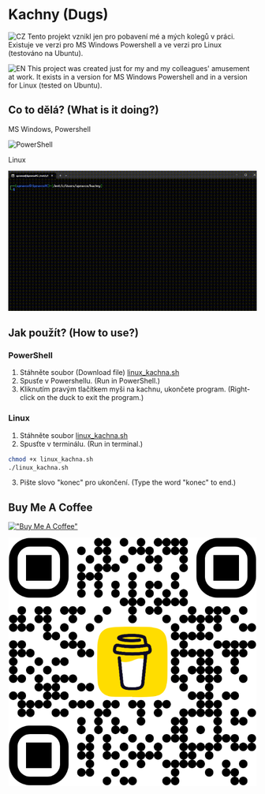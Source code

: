 
# Kachny (Dugs)

![CZ](https://img.shields.io/badge/lang-cs-green.svg)
Tento projekt vznikl jen pro pobavení mé a mých kolegů v práci. Existuje ve verzi pro MS Windows Powershell a ve verzi pro Linux (testováno na Ubuntu).

![EN](https://img.shields.io/badge/lang-en-red.svg)
This project was created just for my and my colleagues' amusement at work. It exists in a version for MS Windows Powershell and in a version for Linux (tested on Ubuntu).

## Co to dělá? (What is it doing?)

MS Windows, Powershell

![PowerShell](https://github.com/vlapri/Kachny/blob/main/powershell_kachna_video.gif)


Linux

![PowerShell](https://github.com/vlapri/Kachny/blob/main/linux_kachna_video.gif)


## Jak použít? (How to use?)

### PowerShell

1. Stáhněte soubor (Download file) [linux_kachna.sh](./powershell_kachna.sh?raw=true)
2. Spusťe v Powershellu. (Run in PowerShell.)
3. Kliknutím pravým tlačítkem myši na kachnu, ukončete program. (Right-click on the duck to exit the program.)


### Linux

1. Stáhněte soubor [linux_kachna.sh](./linux_kachna.sh?raw=true)
2. Spusťte v terminálu. (Run in terminal.)
```bash
chmod +x linux_kachna.sh
./linux_kachna.sh
```
3. Pište slovo "konec" pro ukončení. (Type the word "konec" to end.)


## Buy Me A Coffee
   
[!["Buy Me A Coffee"](https://www.buymeacoffee.com/assets/img/custom_images/orange_img.png)](https://www.buymeacoffee.com/vlapri)

[!["Buy Me A Coffee"](https://github.com/vlapri/Kachny/blob/main/coffee_qr.png)](https://www.buymeacoffee.com/vlapri)
